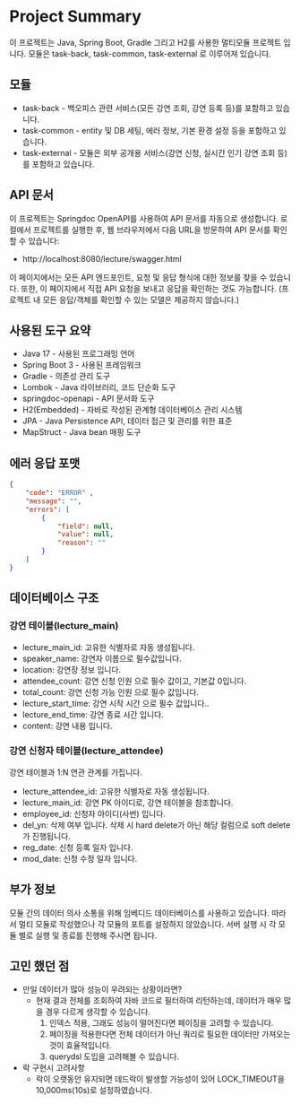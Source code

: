 # Project Summary

이 프로젝트는 Java, Spring Boot, Gradle 그리고 H2를 사용한 멀티모듈 프로젝트 입니다.
모듈은 task-back, task-common, task-external 로 이루어져 있습니다. 

## 모듈

* task-back - 백오피스 관련 서비스(모든 강연 조회, 강연 등록 등)를 포함하고 있습니다.
* task-common - entity 및 DB 세팅, 에러 정보, 기본 환경 설정 등을 포함하고 있습니다.
* task-external - 모듈은 외부 공개용 서비스(강연 신청, 실시간 인기 강연 조회 등)를 포함하고 있습니다.

## API 문서

이 프로젝트는 Springdoc OpenAPI를 사용하여 API 문서를 자동으로 생성합니다. 로컬에서 프로젝트를 실행한 후, 웹 브라우저에서 다음 URL을 방문하여 API 문서를 확인할 수 있습니다:

* http://localhost:8080/lecture/swagger.html

이 페이지에서는 모든 API 엔드포인트, 요청 및 응답 형식에 대한 정보를 찾을 수 있습니다. 또한, 이 페이지에서 직접 API 요청을 보내고 응답을 확인하는 것도 가능합니다.
(프로젝트 내 모든 응답/객체를 확인할 수 있는 모델은 제공하지 않습니다.)

## 사용된 도구 요약

* Java 17 - 사용된 프로그래밍 언어
* Spring Boot 3 - 사용된 프레임워크
* Gradle - 의존성 관리 도구
* Lombok - Java 라이브러리, 코드 단순화 도구
* springdoc-openapi - API 문서화 도구
* H2(Embedded) - 자바로 작성된 관계형 데이터베이스 관리 시스템
* JPA - Java Persistence API, 데이터 접근 및 관리를 위한 표준
* MapStruct - Java bean 매핑 도구

## 에러 응답 포맷
```json
{
    "code": "ERROR" ,
    "message": "",
    "errors": [
        {
            "field": null,
            "value": null,
            "reason": ""
        }
    ]
}
```

## 데이터베이스 구조
### 강연 테이블(lecture_main)
* lecture_main_id: 고유한 식별자로 자동 생성됩니다.
* speaker_name: 강연자 이름으로 필수값입니다.
* location: 강연장 정보 입니다.
* attendee_count: 강연 신청 인원 으로 필수 값이고, 기본값 0입니다.
* total_count: 강연 신청 가능 인원 으로 필수 값입니다.
* lecture_start_time: 강연 시작 시간 으로 필수 값입니다..
* lecture_end_time: 강연 종료 시간 입니다.
* content: 강연 내용 입니다.

### 강연 신청자 테이블(lecture_attendee)
강연 테이블과 1:N 연관 관계를 가집니다.

* lecture_attendee_id: 고유한 식별자로 자동 생성됩니다.
* lecture_main_id: 강연 PK 아이디로, 강연 테이블을 참조합니다.
* employee_id: 신청자 아이디(사번) 입니다.
* del_yn: 삭제 여부 입니다. 삭제 시 hard delete가 아닌 해당 컬럼으로 soft delete가 진행됩니다.
* reg_date: 신청 등록 일자 입니다.
* mod_date: 신청 수정 일자 입니다.

## 부가 정보
모듈 간의 데이터 의사 소통을 위해 임베디드 데이터베이스를 사용하고 있습니다.
따라서 멀티 모듈로 작성했으나 각 모듈의 포트를 설정하지 않았습니다.
서버 실행 시 각 모듈 별로 실행 및 종료를 진행해 주시면 됩니다.

## 고민 했던 점
* 만일 데이터가 많아 성능이 우려되는 상황이라면?
  * 현재 결과 전체를 조회하여 자바 코드로 필터하여 리턴하는데, 데이터가 매우 많을 경우 다르게 생각할 수 있습니다.
    1. 인덱스 적용, 그래도 성능이 떨어진다면 페이징을 고려할 수 있습니다.
    2. 페이징을 적용한다면 전체 데이터가 아닌 쿼리로 필요한 데이터만 가져오는 것이 효율적입니다.
    3. querydsl 도입을 고려해볼 수 있습니다.
* 락 구현시 고려사항
  * 락이 오랫동안 유지되면 데드락이 발생할 가능성이 있어 LOCK_TIMEOUT을 10,000ms(10s)로 설정하였습니다.


